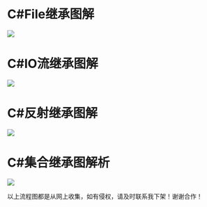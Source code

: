 # C#File继承图解 #
![](https://raw.githubusercontent.com/taomylife521/taomylife521.github.io/master/images/postimg/%E5%B8%B8%E7%94%A8%E7%BB%A7%E6%89%BF%E5%9B%BE/C%23File%E7%BB%A7%E6%89%BF%E5%9B%BE%E8%A7%A3.png)

# C#IO流继承图解 #
![](https://raw.githubusercontent.com/taomylife521/taomylife521.github.io/master/images/postimg/%E5%B8%B8%E7%94%A8%E7%BB%A7%E6%89%BF%E5%9B%BE/C%23IO%E6%B5%81%E7%BB%A7%E6%89%BF%E5%9B%BE%E8%A7%A3.png)

# C#反射继承图解 #
![](https://raw.githubusercontent.com/taomylife521/taomylife521.github.io/master/images/postimg/%E5%B8%B8%E7%94%A8%E7%BB%A7%E6%89%BF%E5%9B%BE/C%23%E5%8F%8D%E5%B0%84%E7%BB%A7%E6%89%BF%E5%9B%BE%E8%A7%A3.png)

# C#集合继承图解析 #
![](https://raw.githubusercontent.com/taomylife521/taomylife521.github.io/master/images/postimg/%E5%B8%B8%E7%94%A8%E7%BB%A7%E6%89%BF%E5%9B%BE/C%23%E9%9B%86%E5%90%88%E7%BB%A7%E6%89%BF%E5%9B%BE%E8%A7%A3%E6%9E%90.png)

以上流程图都是从网上收集，如有侵权，请及时联系我下架！谢谢合作！

